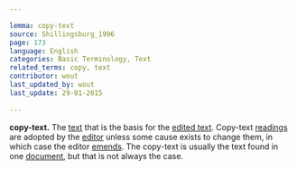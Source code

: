```yaml
---

lemma: copy-text
source: Shillingsburg_1996
page: 173 
language: English
categories: Basic Terminology, Text
related_terms: copy, text
contributor: wout
last_updated_by: wout
last_update: 29-01-2015
        
---
```


**copy-text.** The [text](text.html) that is the basis for the [edited text](textEdited.html). Copy-text [readings](reading.html) are adopted by the [editor](editorScholarly.html) unless some cause exists to change them, in which case the editor [emends](textEmended.html). The copy-text is usually the text found in one [document](document.html), but that is not always the case.

